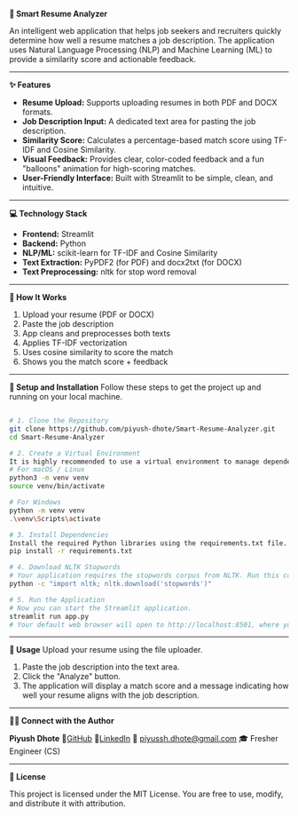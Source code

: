 **📄 Smart Resume Analyzer**

An intelligent web application that helps job seekers and recruiters quickly determine how well a resume matches a job description. The application uses Natural Language Processing (NLP) and Machine Learning (ML) to provide a similarity score and actionable feedback.

---

**✨ Features**

- **Resume Upload:** Supports uploading resumes in both PDF and DOCX formats.
- **Job Description Input:** A dedicated text area for pasting the job description.
- **Similarity Score:** Calculates a percentage-based match score using TF-IDF and Cosine Similarity.
- **Visual Feedback:** Provides clear, color-coded feedback and a fun "balloons" animation for high-scoring matches.
- **User-Friendly Interface:** Built with Streamlit to be simple, clean, and intuitive.

---

**💻 Technology Stack**

- **Frontend:** Streamlit
- **Backend:** Python
- **NLP/ML:** scikit-learn for TF-IDF and Cosine Similarity
- **Text Extraction:** PyPDF2 (for PDF) and docx2txt (for DOCX)
- **Text Preprocessing:** nltk for stop word removal

---

**📌 How It Works**

1. Upload your resume (PDF or DOCX)
2. Paste the job description
3. App cleans and preprocesses both texts
4. Applies TF-IDF vectorization
5. Uses cosine similarity to score the match
6. Shows you the match score + feedback

---

**🚀 Setup and Installation**
Follow these steps to get the project up and running on your local machine.

```bash

# 1. Clone the Repository
git clone https://github.com/piyush-dhote/Smart-Resume-Analyzer.git
cd Smart-Resume-Analyzer

# 2. Create a Virtual Environment
It is highly recommended to use a virtual environment to manage dependencies.
# For macOS / Linux
python3 -m venv venv
source venv/bin/activate

# For Windows
python -m venv venv
.\venv\Scripts\activate

# 3. Install Dependencies
Install the required Python libraries using the requirements.txt file.
pip install -r requirements.txt

# 4. Download NLTK Stopwords
# Your application requires the stopwords corpus from NLTK. Run this command once to download it:
python -c "import nltk; nltk.download('stopwords')"

# 5. Run the Application
# Now you can start the Streamlit application.
streamlit run app.py
# Your default web browser will open to http://localhost:8501, where you can access the application.

```

---

**📖 Usage**
Upload your resume using the file uploader.

1. Paste the job description into the text area.
2. Click the "Analyze" button.
3. The application will display a match score and a message indicating how well your resume aligns with the job description.

---

**👨‍💻 Connect with the Author**

**Piyush Dhote**
🔗[GitHub](https://github.com/piyush-dhote/Smart-Resume-Analyzer)
🔗[LinkedIn](https://www.linkedin.com/in/piyush-dhote/)
📧 piyussh.dhote@gmail.com
🎓 Fresher Engineer (CS)

---

**📜 License**

This project is licensed under the MIT License.
You are free to use, modify, and distribute it with attribution.